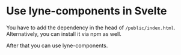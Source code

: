 # Use lyne-components in Svelte

You have to add the dependency in the head of `/public/index.html`. Alternatively, you can install it via npm as well.

After that you can use lyne-components.
